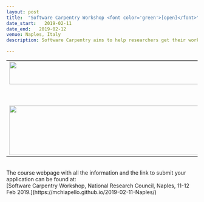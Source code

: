 ```yaml
---
layout: post
title:  "Software Carpentry Workshop <font color='green'>[open]</font>"
date_start:   2019-02-11
date_end:   2019-02-12
venue: Naples, Italy
description: Software Carpentry aims to help researchers get their work done in less time and with less pain by teaching them basic research computing skills. This hands-on workshop will cover basic concepts and tools, including program design, version control, data management, and task automation. Participants will be encouraged to help one another and to apply what they have learned to their own research problems. In particular, in this workshop we will cover the Unix Shell, programming in R and version control with Git. 

---
```


<table border="0">
<tr>
<td><img src="../../../img/Logo_Excelerate_EU-flag-acknowledgement.png" height="60" width="500">
	</td>
	</tr>
	<tr height="50">
	</tr>
	<tr>
	<td><img src="../../../img/Logo_Carpentry_Elixir.png" height="130" width="500">
	</td>	
</tr>
</table>

<br>
The course webpage with all the information and the link to submit your application can be found at:<br>
[Software Carpentry Workshop, National Research Council, Naples, 11-12 Feb 2019.](https://mchiapello.github.io/2019-02-11-Naples/)
